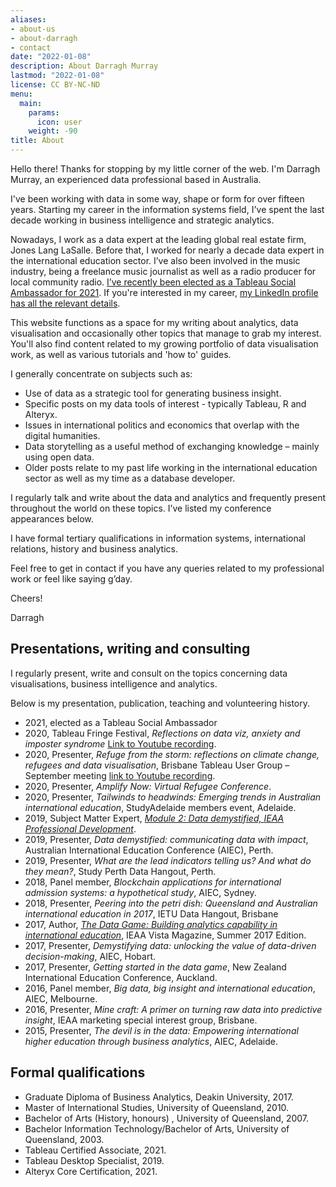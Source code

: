 ```yaml
---
aliases:
- about-us
- about-darragh
- contact
date: "2022-01-08"
description: About Darragh Murray
lastmod: "2022-01-08"
license: CC BY-NC-ND
menu:
  main:
    params:
      icon: user
    weight: -90
title: About
---
```

Hello there! Thanks for stopping by my little corner of the web. I'm Darragh Murray, an experienced data professional based in Australia.

I've been working with data in some way, shape or form for over fifteen years. Starting my career in the information systems field, I've spent the last decade working in business intelligence and strategic analytics. 

Nowadays, I work as a data expert at the leading global real estate firm, Jones Lang LaSalle. Before that, I worked for nearly a decade data expert in the international education sector. I’ve also been involved in the music industry, being a freelance music journalist as well as a radio producer for local community radio. [I’ve recently been elected as a Tableau Social Ambassador for 2021](https://www.tableau.com/community/community-leaders/ambassadors). If you're interested in my career, [my LinkedIn profile has all the relevant details](https://www.linkedin.com/in/darraghmurray/).

This website functions as a space for my writing about analytics, data visualisation and occasionally other topics that manage to grab my interest. You'll also find content related to my growing portfolio of data visualisation work, as well as various tutorials and 'how to' guides. 

I generally concentrate on subjects such as:

* Use of data as a strategic tool for generating business insight.
* Specific posts on my data tools of interest - typically Tableau, R and Alteryx.
* Issues in international politics and economics that overlap with the digital humanities.
* Data storytelling as a useful method of exchanging knowledge – mainly using open data.
* Older posts relate to my past life working in the international education sector as well as my time as a database developer.

I regularly talk and write about the data and analytics and frequently present throughout the world on these topics. I’ve listed my conference appearances below.

I have formal tertiary qualifications in information systems, international relations, history and business analytics. 

Feel free to get in contact if you have any queries related to my professional work or feel like saying g’day.

Cheers!

Darragh

## Presentations, writing and consulting

I regularly present, write and consult on the topics concerning data visualisations, business intelligence and analytics.

Below is my presentation, publication, teaching and volunteering history.

* 2021, elected as a Tableau Social Ambassador
* 2020, Tableau Fringe Festival, *Reflections on data viz, anxiety and imposter syndrome* [Link to Youtube recording](https://www.youtube.com/watch?v=kx9nqrDFmLA).
* 2020, Presenter, *Refuge from the storm: reflections on climate change, refugees and data visualisation*, Brisbane Tableau User Group – September meeting [link to Youtube recording](https://www.youtube.com/watch?v=EoRURhAARys&feature=youtu.be).
* 2020, Presenter, *Amplify Now: Virtual Refugee Conference*.
* 2020, Presenter, *Tailwinds to headwinds: Emerging trends in Australian international education*, StudyAdelaide members event, Adelaide.
* 2019, Subject Matter Expert, *[Module 2: Data demystified, IEAA Professional Development](https://www.ieaa.org.au/events/event/module-2-data-demystified)*.
* 2019, Presenter,  *Data demystified: communicating data with impact*, Australian International Education Conference (AIEC), Perth.
* 2019, Presenter, *What are the lead indicators telling us? And what do they mean?*, Study Perth Data Hangout, Perth.
* 2018, Panel member, *Blockchain applications for international admission systems: a hypothetical study*, AIEC, Sydney.
* 2018, Presenter, *Peering into the petri dish: Queensland and Australian international education in 2017*, IETU Data Hangout, Brisbane
* 2017, Author, *[The Data Game: Building analytics capability in international education](https://www.darraghmurray.com/writing/the-data-game-building-analytics-capability-in-international-education/)*, IEAA Vista Magazine, Summer 2017 Edition.
* 2017, Presenter, *Demystifying data: unlocking the value of data-driven decision-making*, AIEC, Hobart.
* 2017, Presenter, *Getting started in the data game*, New Zealand International Education Conference, Auckland.
* 2016, Panel member, *Big data, big insight and international education*, AIEC, Melbourne.
* 2016, Presenter, *Mine craft: A primer on turning raw data into predictive insight*, IEAA marketing special interest group, Brisbane.
* 2015, Presenter, *The devil is in the data: Empowering international higher education through business analytics*, AIEC, Adelaide.

## Formal qualifications

* Graduate Diploma of Business Analytics, Deakin University, 2017.
* Master of International Studies, University of Queensland, 2010.
* Bachelor of Arts (History, honours) , University of Queensland, 2007.
* Bachelor Information Technology/Bachelor of Arts, University of Queensland, 2003.
* Tableau Certified Associate, 2021.
* Tableau Desktop Specialist, 2019.
* Alteryx Core Certification, 2021.
